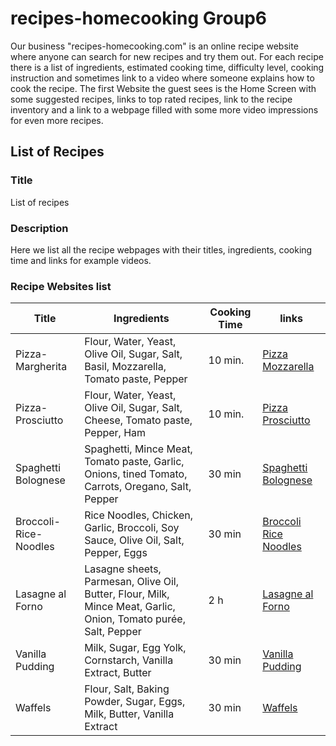 # recipes-homecooking Group6

Our business "recipes-homecooking.com" is an online recipe website where anyone can search for new recipes 
and try them out. For each recipe there is a list of ingredients, estimated cooking time, difficulty level,
cooking instruction and sometimes link to a video where someone explains how to cook the recipe.
The first Website the guest sees is the Home Screen with some suggested recipes, links to top rated recipes,
link to the recipe inventory and a link to a webpage filled with some more video impressions for even more 
recipes.

## List of Recipes
### Title 
List of recipes
### Description
Here we list all the recipe webpages with their titles, ingredients, cooking time and links for example videos.
### Recipe Websites list
| Title | Ingredients | Cooking Time | links |
| ------ | ------ | ------ | ------ | 
| Pizza-Margherita | Flour, Water, Yeast, Olive Oil, Sugar, Salt, Basil, Mozzarella, Tomato paste, Pepper | 10 min. | [Pizza Mozzarella](https://www.youtube.com/watch?v=az5D8C6K5Dk) |
| Pizza-Prosciutto | Flour, Water, Yeast, Olive Oil, Sugar, Salt, Cheese, Tomato paste, Pepper, Ham | 10 min. | [Pizza Prosciutto](https://www.youtube.com/watch?v=ae-8_5zdUgI) |
| Spaghetti Bolognese | Spaghetti, Mince Meat, Tomato paste, Garlic, Onions, tined Tomato, Carrots, Oregano, Salt, Pepper | 30 min | [Spaghetti Bolognese](https://www.youtube.com/watch?v=v2WqcHH65NQ) |
| Broccoli-Rice-Noodles | Rice Noodles, Chicken, Garlic, Broccoli, Soy Sauce, Olive Oil, Salt, Pepper, Eggs | 30 min | [Broccoli Rice Noodles](https://www.youtube.com/watch?v=mhDJNfV7hjk)|
| Lasagne al Forno | Lasagne sheets, Parmesan, Olive Oil, Butter, Flour, Milk, Mince Meat, Garlic, Onion, Tomato purée, Salt, Pepper | 2 h | [Lasagne al Forno](https://www.youtube.com/watch?v=GK7GObLUCWU) |
| Vanilla Pudding | Milk, Sugar, Egg Yolk, Cornstarch, Vanilla Extract, Butter | 30 min | [Vanilla Pudding](https://celebratingsweets.com/homemade-vanilla-pudding/) |
| Waffels | Flour, Salt, Baking Powder, Sugar, Eggs, Milk, Butter, Vanilla Extract | 30 min | [Waffels](https://www.allrecipes.com/recipe/20513/classic-waffles/)
